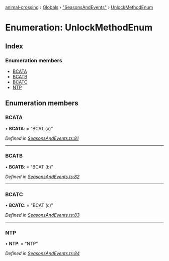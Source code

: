 [animal-crossing](../README.md) › [Globals](../globals.md) › ["SeasonsAndEvents"](../modules/_seasonsandevents_.md) › [UnlockMethodEnum](_seasonsandevents_.unlockmethodenum.md)

# Enumeration: UnlockMethodEnum

## Index

### Enumeration members

* [BCATA](_seasonsandevents_.unlockmethodenum.md#bcata)
* [BCATB](_seasonsandevents_.unlockmethodenum.md#bcatb)
* [BCATC](_seasonsandevents_.unlockmethodenum.md#bcatc)
* [NTP](_seasonsandevents_.unlockmethodenum.md#ntp)

## Enumeration members

###  BCATA

• **BCATA**: = "BCAT (a)"

*Defined in [SeasonsAndEvents.ts:81](https://github.com/Norviah/animal-crossing/blob/cd5681f/module/types/SeasonsAndEvents.ts#L81)*

___

###  BCATB

• **BCATB**: = "BCAT (b)"

*Defined in [SeasonsAndEvents.ts:82](https://github.com/Norviah/animal-crossing/blob/cd5681f/module/types/SeasonsAndEvents.ts#L82)*

___

###  BCATC

• **BCATC**: = "BCAT (c)"

*Defined in [SeasonsAndEvents.ts:83](https://github.com/Norviah/animal-crossing/blob/cd5681f/module/types/SeasonsAndEvents.ts#L83)*

___

###  NTP

• **NTP**: = "NTP"

*Defined in [SeasonsAndEvents.ts:84](https://github.com/Norviah/animal-crossing/blob/cd5681f/module/types/SeasonsAndEvents.ts#L84)*

